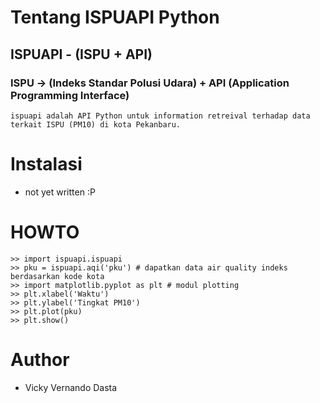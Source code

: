 # Tentang ISPUAPI Python

## ISPUAPI - (ISPU + API)
### ISPU -> (Indeks Standar Polusi Udara) + API (Application Programming Interface)

```
ispuapi adalah API Python untuk information retreival terhadap data terkait ISPU (PM10) di kota Pekanbaru.
```

# Instalasi

- not yet written :P

# HOWTO

```
>> import ispuapi.ispuapi
>> pku = ispuapi.aqi('pku') # dapatkan data air quality indeks berdasarkan kode kota
>> import matplotlib.pyplot as plt # modul plotting
>> plt.xlabel('Waktu')
>> plt.ylabel('Tingkat PM10')
>> plt.plot(pku)
>> plt.show()
```

# Author

- Vicky Vernando Dasta
